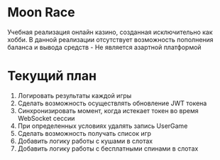 # Moon Race

Учебная реализация онлайн казино, созданная исключительно как хобби. В данной реализации отсутствует возможность пополнения баланса и вывода средств - Не является азартной платформой

# Текущий план
1. Логировать результаты каждой игры
2. Сделать возможность осуществлять обновление JWT токена
3. Синхронизировать момент, когда истекает токен во время WebSocket сессии
4. При определенных условиях удалять запись UserGame
5. Сделать возможность получать список игр
6. Добавить логику работы с кушами в слотах
7. Добавить логику работы с бесплатными спинами в слотах